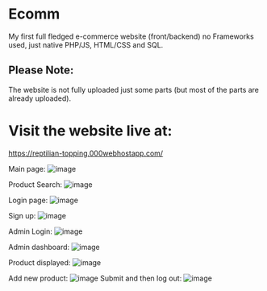 # Ecomm
 My first full fledged e-commerce website (front/backend) no Frameworks used, just native PHP/JS, HTML/CSS and SQL.
 
## Please Note:
 The website is not fully uploaded just some parts (but most of the parts are already uploaded).
# Visit the website live at:
 https://reptilian-topping.000webhostapp.com/
 
 Main page:
 ![image](https://user-images.githubusercontent.com/95583855/227268014-6820f52a-ede1-4cbc-a33d-d73cd26ef580.png)

Product Search:
![image](https://user-images.githubusercontent.com/95583855/227268316-7f6b2f43-7bc8-4aaa-b1b4-8d22bfe0ff30.png)

Login page:
![image](https://user-images.githubusercontent.com/95583855/227268486-85a19660-940d-48ec-a41b-fc9d26be94b5.png)

Sign up:
![image](https://user-images.githubusercontent.com/95583855/227268598-3e11348c-7a39-430a-8dd9-3c49c6fe24cf.png)

Admin Login:
![image](https://user-images.githubusercontent.com/95583855/227268722-759d3fa0-0992-4021-b666-053a714749c3.png)

Admin dashboard:
![image](https://user-images.githubusercontent.com/95583855/227268833-3b6a657f-a4c8-4879-88d4-5721800629d7.png)

Product displayed:
![image](https://user-images.githubusercontent.com/95583855/227269101-b4b73a05-8491-4516-a35e-04a8c9eb39da.png)

Add new product:
![image](https://user-images.githubusercontent.com/95583855/227269178-d2cb9b16-df61-46b5-9ef7-16bbc687ca9c.png)
Submit and then log out:
![image](https://user-images.githubusercontent.com/95583855/227269294-12e432ac-d216-4971-9fe8-3ae5832e02d0.png)
